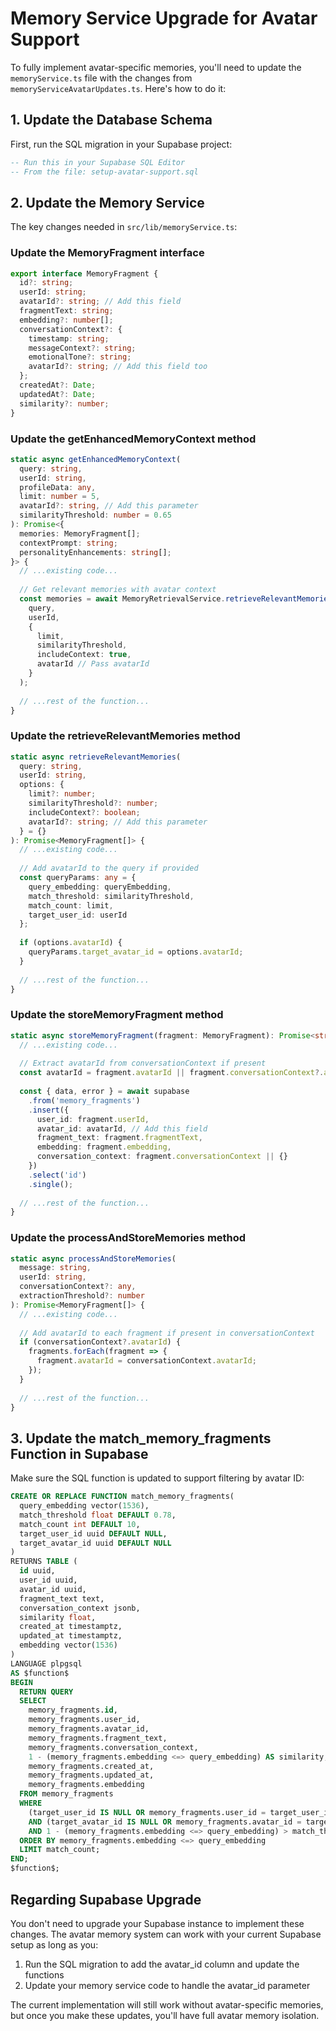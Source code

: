 # Memory Service Upgrade for Avatar Support

To fully implement avatar-specific memories, you'll need to update the `memoryService.ts` file with the changes from `memoryServiceAvatarUpdates.ts`. Here's how to do it:

## 1. Update the Database Schema

First, run the SQL migration in your Supabase project:

```sql
-- Run this in your Supabase SQL Editor
-- From the file: setup-avatar-support.sql
```

## 2. Update the Memory Service

The key changes needed in `src/lib/memoryService.ts`:

### Update the MemoryFragment interface

```typescript
export interface MemoryFragment {
  id?: string;
  userId: string;
  avatarId?: string; // Add this field
  fragmentText: string;
  embedding?: number[];
  conversationContext?: {
    timestamp: string;
    messageContext?: string;
    emotionalTone?: string;
    avatarId?: string; // Add this field too
  };
  createdAt?: Date;
  updatedAt?: Date;
  similarity?: number;
}
```

### Update the getEnhancedMemoryContext method

```typescript
static async getEnhancedMemoryContext(
  query: string,
  userId: string,
  profileData: any,
  limit: number = 5,
  avatarId?: string, // Add this parameter
  similarityThreshold: number = 0.65
): Promise<{
  memories: MemoryFragment[];
  contextPrompt: string;
  personalityEnhancements: string[];
}> {
  // ...existing code...
  
  // Get relevant memories with avatar context
  const memories = await MemoryRetrievalService.retrieveRelevantMemories(
    query,
    userId,
    { 
      limit, 
      similarityThreshold, 
      includeContext: true,
      avatarId // Pass avatarId
    }
  );
  
  // ...rest of the function...
}
```

### Update the retrieveRelevantMemories method

```typescript
static async retrieveRelevantMemories(
  query: string,
  userId: string,
  options: {
    limit?: number;
    similarityThreshold?: number;
    includeContext?: boolean;
    avatarId?: string; // Add this parameter
  } = {}
): Promise<MemoryFragment[]> {
  // ...existing code...
  
  // Add avatarId to the query if provided
  const queryParams: any = {
    query_embedding: queryEmbedding,
    match_threshold: similarityThreshold,
    match_count: limit,
    target_user_id: userId
  };
  
  if (options.avatarId) {
    queryParams.target_avatar_id = options.avatarId;
  }
  
  // ...rest of the function...
}
```

### Update the storeMemoryFragment method

```typescript
static async storeMemoryFragment(fragment: MemoryFragment): Promise<string> {
  // ...existing code...
  
  // Extract avatarId from conversationContext if present
  const avatarId = fragment.avatarId || fragment.conversationContext?.avatarId;
  
  const { data, error } = await supabase
    .from('memory_fragments')
    .insert({
      user_id: fragment.userId,
      avatar_id: avatarId, // Add this field
      fragment_text: fragment.fragmentText,
      embedding: fragment.embedding,
      conversation_context: fragment.conversationContext || {}
    })
    .select('id')
    .single();
  
  // ...rest of the function...
}
```

### Update the processAndStoreMemories method

```typescript
static async processAndStoreMemories(
  message: string,
  userId: string,
  conversationContext?: any,
  extractionThreshold?: number
): Promise<MemoryFragment[]> {
  // ...existing code...
  
  // Add avatarId to each fragment if present in conversationContext
  if (conversationContext?.avatarId) {
    fragments.forEach(fragment => {
      fragment.avatarId = conversationContext.avatarId;
    });
  }
  
  // ...rest of the function...
}
```

## 3. Update the match_memory_fragments Function in Supabase

Make sure the SQL function is updated to support filtering by avatar ID:

```sql
CREATE OR REPLACE FUNCTION match_memory_fragments(
  query_embedding vector(1536),
  match_threshold float DEFAULT 0.78,
  match_count int DEFAULT 10,
  target_user_id uuid DEFAULT NULL,
  target_avatar_id uuid DEFAULT NULL
)
RETURNS TABLE (
  id uuid,
  user_id uuid,
  avatar_id uuid,
  fragment_text text,
  conversation_context jsonb,
  similarity float,
  created_at timestamptz,
  updated_at timestamptz,
  embedding vector(1536)
)
LANGUAGE plpgsql
AS $function$
BEGIN
  RETURN QUERY
  SELECT
    memory_fragments.id,
    memory_fragments.user_id,
    memory_fragments.avatar_id,
    memory_fragments.fragment_text,
    memory_fragments.conversation_context,
    1 - (memory_fragments.embedding <=> query_embedding) AS similarity,
    memory_fragments.created_at,
    memory_fragments.updated_at,
    memory_fragments.embedding
  FROM memory_fragments
  WHERE 
    (target_user_id IS NULL OR memory_fragments.user_id = target_user_id)
    AND (target_avatar_id IS NULL OR memory_fragments.avatar_id = target_avatar_id)
    AND 1 - (memory_fragments.embedding <=> query_embedding) > match_threshold
  ORDER BY memory_fragments.embedding <=> query_embedding
  LIMIT match_count;
END;
$function$;
```

## Regarding Supabase Upgrade

You don't need to upgrade your Supabase instance to implement these changes. The avatar memory system can work with your current Supabase setup as long as you:

1. Run the SQL migration to add the avatar_id column and update the functions
2. Update your memory service code to handle the avatar_id parameter

The current implementation will still work without avatar-specific memories, but once you make these updates, you'll have full avatar memory isolation.